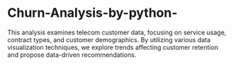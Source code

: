 # Churn-Analysis-by-python-
This analysis examines telecom customer data, focusing on service usage, contract types, and customer demographics. By utilizing various data visualization techniques, we explore trends affecting customer retention and propose data-driven recommendations.
